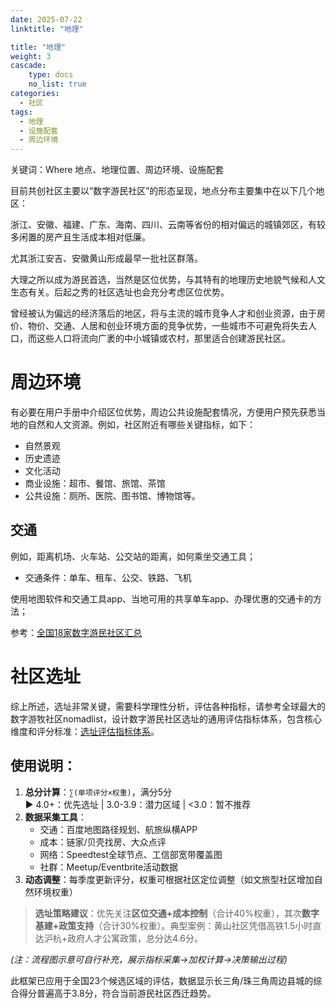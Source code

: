 ```yaml
---
date: 2025-07-22
linktitle: "地理"

title: "地理"
weight: 3
cascade:
    type: docs
    no_list: true
categories:
  - 社区
tags:
  - 地理
  - 设施配套
  - 周边环境
---
```



关键词：Where 地点、地理位置、周边环境、设施配套  

目前共创社区主要以“数字游民社区”的形态呈现，地点分布主要集中在以下几个地区：

浙江、安徽、福建、广东、海南、四川、云南等省份的相对偏远的城镇郊区，有较多闲置的房产且生活成本相对低廉。

尤其浙江安吉、安徽黄山形成最早一批社区群落。

大理之所以成为游民首选，当然是区位优势，与其特有的地理历史地貌气候和人文生态有关。后起之秀的社区选址也会充分考虑区位优势。

曾经被认为偏远的经济落后的地区，将与主流的城市竞争人才和创业资源，由于房价、物价、交通、人居和创业环境方面的竞争优势，一些城市不可避免将失去人口，而这些人口将流向广袤的中小城镇或农村，那里适合创建游民社区。

# 周边环境
有必要在用户手册中介绍区位优势，周边公共设施配套情况，方便用户预先获悉当地的自然和人文资源。例如，社区附近有哪些关键指标，如下：
- 自然景观
- 历史遗迹
- 文化活动
- 商业设施：超市、餐馆、旅馆、茶馆
- 公共设施：厕所、医院、图书馆、博物馆等。

## 交通

例如，距离机场、火车站、公交站的距离，如何乘坐交通工具；

- 交通条件：单车、租车、公交、铁路、飞机

使用地图软件和交通工具app、当地可用的共享单车app、办理优惠的交通卡的方法；

参考：[全国18家数字游民社区汇总](https://mp.weixin.qq.com/s/R3hjQeVx2qEDNi0SpYzhvg)


# 社区选址

综上所述，选址非常关键，需要科学理性分析，评估各种指标，请参考全球最大的数字游牧社区nomadlist，设计数字游民社区选址的通用评估指标体系，包含核心维度和评分标准：[选址评估指标体系](https://1drv.ms/x/c/68815da68336c6b2/EcHU6LxD9-pDrgfucS_-MYYBTb5pebWM0yCFNHmdHcOxew?e=5jChVK)。

## 使用说明：
1. **总分计算**：`∑(单项评分×权重)`，满分5分  
   ▶ 4.0+：优先选址 | 3.0-3.9：潜力区域 | <3.0：暂不推荐
2. **数据采集工具**：
   - 交通：百度地图路径规划、航旅纵横APP
   - 成本：链家/贝壳找房、大众点评
   - 网络：Speedtest全球节点、工信部宽带覆盖图
   - 社群：Meetup/Eventbrite活动数据
3. **动态调整**：每季度更新评分，权重可根据社区定位调整（如文旅型社区增加自然环境权重）

> **选址策略建议**：优先关注**区位交通+成本控制**（合计40%权重），其次**数字基建+政策支持**（合计30%权重）。典型案例：黄山社区凭借高铁1.5小时直达沪杭+政府人才公寓政策，总分达4.6分。

*(注：流程图示意可自行补充，展示指标采集→加权计算→决策输出过程)*

此框架已应用于全国23个候选区域的评估，数据显示长三角/珠三角周边县城的综合得分普遍高于3.8分，符合当前游民社区西迁趋势。


